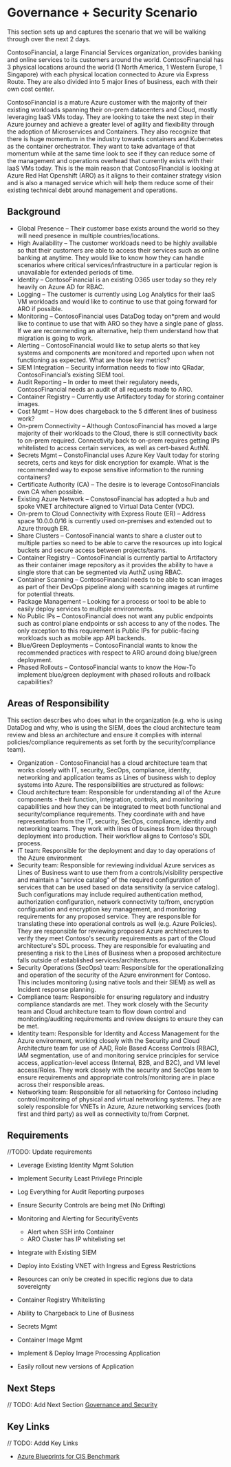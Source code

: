 # Governance + Security Scenario

This section sets up and captures the scenario that we will be walking through over the next 2 days.

ContosoFinancial, a large Financial Services organization, provides banking and online services to its customers around the world. ContosoFinancial has 3 physical locations around the world (1 North America, 1 Western Europe, 1 Singapore) with each physical location connected to Azure via Express Route. They are also divided into 5 major lines of business, each with their own cost center.

ContosoFinancial is a mature Azure customer with the majority of their existing workloads spanning their on-prem datacenters and Cloud, mostly leveraging IaaS VMs today. They are looking to take the next step in their Azure journey and achieve a greater level of agility and flexibility through the adoption of Microservices and Containers. They also recognize that there is huge momentum in the industry towards containers and Kubernetes as the container orchestrator. They want to take advantage of that momentum while at the same time look to see if they can reduce some of the management and operations overhead that currently exists with their IaaS VMs today. This is the main reason that ContosoFinancial is looking at Azure Red Hat Openshift (ARO) as it aligns to their container strategy vision and is also a managed service which will help them reduce some of their existing technical debt around management and operations.

## Background

* Global Presence – Their customer base exists around the world so they will need presence in multiple countries/locations.
* High Availability – The customer workloads need to be highly available so that their customers are able to access their services such as online banking at anytime. They would like to know how they can handle scenarios where critical services/infrastructure in a particular region is unavailable for extended periods of time.
* Identity – ContosoFinancial is an existing O365 user today so they rely heavily on Azure AD for RBAC.
* Logging – The customer is currently using Log Analytics for their IaaS VM workloads and would like to continue to use that going forward for ARO if possible.
* Monitoring – ContosoFinancial uses DataDog today on*prem and would like to continue to use that with ARO so they have a single pane of glass. If we are recommending an alternative, help them understand how that migration is going to work.
* Alerting – ContosoFinancial would like to setup alerts so that key systems and components are monitored and reported upon when not functioning as expected. What are those key metrics?
* SIEM Integration – Security information needs to flow into QRadar, ContosoFinancial’s existing SIEM tool.
* Audit Reporting – In order to meet their regulatory needs, ContosoFinancial needs an audit of all requests made to ARO.
* Container Registry – Currently use Artifactory today for storing container images.
* Cost Mgmt – How does chargeback to the 5 different lines of business work?
* On-prem Connectivity – Although ContosoFinancial has moved a large majority of their workloads to the Cloud, there is still connectivity back to on-prem required. Connectivity back to on-prem requires getting IPs whitelisted to access certain services, as well as cert-based AuthN.
* Secrets Mgmt – ConstoFinancial uses Azure Key Vault today for storing secrets, certs and keys for disk encryption for example. What is the recommended way to expose sensitive information to the running containers?
* Certificate Authority (CA) – The desire is to leverage ContosoFinancials own CA when possible.
* Existing Azure Network – ConstosoFinancial has adopted a hub and spoke VNET architecture aligned to Virtual Data Center (VDC).
* On-prem to Cloud Connectivity with Express Route (ER) – Address space 10.0.0.0/16 is currently used on-premises and extended out to Azure through ER. 
* Share Clusters – ContosoFinancial wants to share a cluster out to multiple parties so need to be able to carve the resources up into logical buckets and secure access between projects/teams.
* Container Registry – ContosoFinancial is currently partial to Artifactory as their container image repository as it provides the ability to have a single store that can be segmented via AuthZ using RBAC.
* Container Scanning – ContosoFinancial needs to be able to scan images as part of their DevOps pipeline along with scanning images at runtime for potential threats.
* Package Management – Looking for a process or tool to be able to easily deploy services to multiple environments.
* No Public IPs – ContosoFinancial does not want any public endpoints such as control plane endpoints or ssh access to any of the nodes. The only exception to this requirement is Public IPs for public-facing workloads such as mobile app API backends.
* Blue/Green Deployments – ContosoFinancial wants to know the recommended practices with respect to ARO around doing blue/green deployment.
* Phased Rollouts – ContosoFinancial wants to know the How-To implement blue/green deployment with phased rollouts and rollback capabilities?

## Areas of Responsibility

This section describes who does what in the organization (e.g. who is using DataDog and why, who is using the SIEM, does the cloud architecture team review and bless an architecture and ensure it complies with internal policies/compliance requirements as set forth by the security/compliance team).

* Organization - ContosoFinancial has a cloud architecture team that works closely with IT, security, SecOps, compliance, identity, networking and application teams as Lines of business wish to deploy systems into Azure.  The responsibilities are structured as follows:
* Cloud architecture team: Responsible for understanding all of the Azure components - their function, integration, controls, and monitoring capabilities and how they can be integrated to meet both functional and security/compliance requirements.  They coordinate with and have representation from the IT, security, SecOps, compliance, identity and networking teams.  They work with lines of business from idea through deployment into production.  Their workflow aligns to Contoso's SDL process.
* IT team:  Responsible for the deployment and day to day operations of the Azure environment
* Security team:  Responsible for reviewing individual Azure services as Lines of Business want to use them from a controls/visibility perspective and maintain a "service catalog" of the required configuration of services that can be used based on data sensitivity (a service catalog).  Such configurations may include required authentication method, authorization configuration, network connectivity to/from, encryption configuration and encryption key management, and monitoring requirements for any proposed service.  They are responsible for translating these into operational controls as well (e.g. Azure Policies).  They are responsible for reviewing proposed Azure architectures to verify they meet Contoso's security requirements as part of the Cloud architecture's SDL process. They are responsible for evaluating and presenting a risk to the Lines of Business when a proposed architecture falls outside of established services/architectures.
* Security Operations (SecOps) team:  Responsible for the operationalizing and operation of the security of the Azure environment for Contoso.  This includes monitoring (using native tools and their SIEM) as well as Incident response planning.
* Compliance team:  Responsible for ensuring regulatory and industry compliance standards are met.  They work closely with the Security team and Cloud architecture team to flow down control and monitoring/auditing requirements and review designs to ensure they can be met.
* Identity team:  Responsible for Identity and Access Management for the Azure environment, working closely with the Security and Cloud Architecture team for use of AAD, Role Based Access Controls (RBAC), IAM segmentation, use of and monitoring service principles for service access, application-level access (Internal, B2B, and B2C), and VM level access/Roles.  They work closely with the security and SecOps team to ensure requirements and appropriate controls/monitoring are in place across their responsible areas.
* Networking team:  Responsible for all networking for Contoso including control/monitoring of physical and virtual networking systems.  They are solely responsible for VNETs in Azure, Azure networking services (both first and third party) as well as connectivity to/from Corpnet.

## Requirements
//TODO: Update requirements
* Leverage Existing Identity Mgmt Solution
* Implement Security Least Privilege Principle
* Log Everything for Audit Reporting purposes
* Ensure Security Controls are being met (No Drifting)
* Monitoring and Alerting for SecurityEvents

  * Alert when SSH into Container
  * ARO Cluster has IP whitelisting set

* Integrate with Existing SIEM
* Deploy into Existing VNET with Ingress and Egress Restrictions
* Resources can only be created in specific regions due to data sovereignty
* Container Registry Whitelisting
* Ability to Chargeback to Line of Business
* Secrets Mgmt
* Container Image Mgmt
* Implement & Deploy Image Processing Application
* Easily rollout new versions of Application

## Next Steps

// TODO: Add Next Section [Governance and Security](/governance-security/README.md)

## Key Links
// TODO: Addd Key Links
* [Azure Blueprints for CIS Benchmark](https://azure.microsoft.com/en-ca/blog/new-azure-blueprint-for-cis-benchmark/)